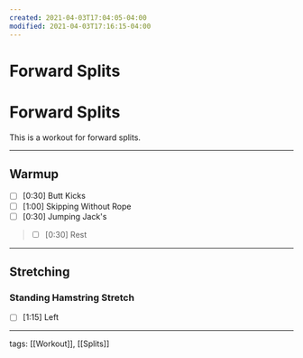 ```yaml
---
created: 2021-04-03T17:04:05-04:00
modified: 2021-04-03T17:16:15-04:00
---
```


# Forward Splits

# Forward Splits

This is a workout for forward splits.

---

## Warmup

- [ ] [0:30] Butt Kicks
- [ ] [1:00] Skipping Without Rope
- [ ] [0:30] Jumping Jack's

>- [ ] [0:30] Rest

---

## Stretching

### Standing Hamstring Stretch

- [ ] [1:15] Left
---

tags: [[Workout]], [[Splits]]
